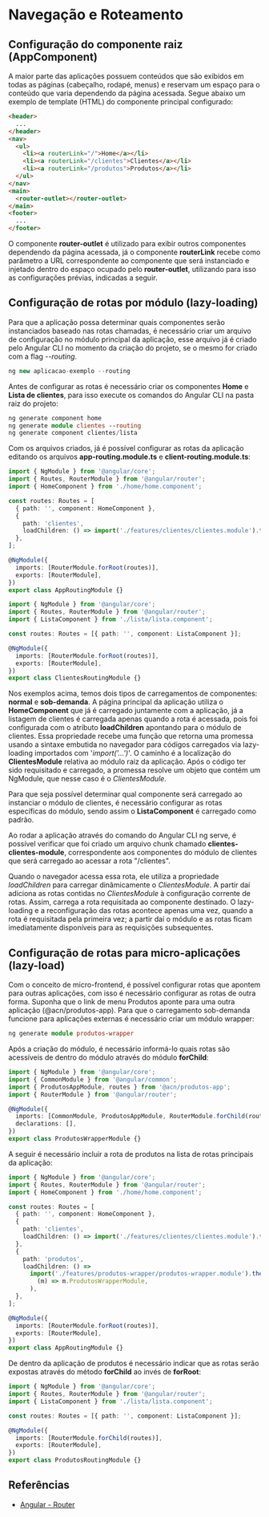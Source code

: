 # Navegação e Roteamento

## Configuração do componente raiz (AppComponent)

A maior parte das aplicações possuem conteúdos que são exibidos em todas as páginas (cabeçalho, rodapé, menus) e reservam um espaço para o conteúdo que varia dependendo da página acessada. Segue abaixo um exemplo de template (HTML) do componente principal configurado:

```html
<header>
  ...
</header>
<nav>
  <ul>
    <li><a routerLink="/">Home</a></li>
    <li><a routerLink="/clientes">Clientes</a></li>
    <li><a routerLink="/produtos">Produtos</a></li>
  </ul>
</nav>
<main>
  <router-outlet></router-outlet>
</main>
<footer>
  ...
</footer>
```

O componente **router-outlet** é utilizado para exibir outros componentes dependendo da página acessada, já o componente **routerLink** recebe como parâmetro a URL correspondente ao componente que será instanciado e injetado dentro do espaço ocupado pelo **router-outlet**, utilizando para isso as configurações prévias, indicadas a seguir.

## Configuração de rotas por módulo (lazy-loading)

Para que a aplicação possa determinar quais componentes serão instanciados baseado nas rotas chamadas, é necessário criar um arquivo de configuração no módulo principal da aplicação, esse arquivo já é criado pelo Angular CLI no momento da criação do projeto, se o mesmo for criado com a flag _--routing_.

```ts
ng new aplicacao-exemplo --routing
```

Antes de configurar as rotas é necessário criar os componentes **Home** e **Lista de clientes**, para isso execute os comandos do Angular CLI na pasta raiz do projeto:

```ts
ng generate component home
ng generate module clientes --routing
ng generate component clientes/lista
```

Com os arquivos criados, já é possível configurar as rotas da aplicação editando os arquivos **app-routing.module.ts** e **client-routing.module.ts**:

```ts
import { NgModule } from '@angular/core';
import { Routes, RouterModule } from '@angular/router';
import { HomeComponent } from './home/home.component';

const routes: Routes = [
  { path: '', component: HomeComponent },
  {
    path: 'clientes',
    loadChildren: () => import('./features/clientes/clientes.module').then((m) => m.ClientesModule),
  },
];

@NgModule({
  imports: [RouterModule.forRoot(routes)],
  exports: [RouterModule],
})
export class AppRoutingModule {}
```

```ts
import { NgModule } from '@angular/core';
import { Routes, RouterModule } from '@angular/router';
import { ListaComponent } from './lista/lista.component';

const routes: Routes = [{ path: '', component: ListaComponent }];

@NgModule({
  imports: [RouterModule.forRoot(routes)],
  exports: [RouterModule],
})
export class ClientesRoutingModule {}
```

Nos exemplos acima, temos dois tipos de carregamentos de componentes: **normal** e **sob-demanda**. A página principal da aplicação utiliza o **HomeComponent** que já é carregado juntamente com a aplicação, já a listagem de clientes é carregada apenas quando a rota é acessada, pois foi configurada com o atributo **loadChildren** apontando para o módulo de clientes. Essa propriedade recebe uma função que retorna uma promessa usando a sintaxe embutida no navegador para códigos carregados via lazy-loading importados com '_import('...')_'. O caminho é a localização do **ClientesModule** relativa ao módulo raiz da aplicação. Após o código ter sido requisitado e carregado, a promessa resolve um objeto que contém um NgModule, que nesse caso é o _ClientesModule_.

Para que seja possível determinar qual componente será carregado ao instanciar o módulo de clientes, é necessário configurar as rotas específicas do módulo, sendo assim o **ListaComponent** é carregado como padrão.

Ao rodar a aplicação através do comando do Angular CLI ng serve, é possível verificar que foi criado um arquivo chunk chamado **clientes-clientes-module**, correspondente aos componentes do módulo de clientes que será carregado ao acessar a rota "/clientes".

Quando o navegador acessa essa rota, ele utiliza a propriedade _loadChildren_ para carregar dinâmicamente o _ClientesModule_. A partir daí adiciona as rotas contidas no _ClientesModule_ à configuração corrente de rotas. Assim, carrega a rota requisitada ao componente destinado. O lazy-loading e a reconfiguração das rotas acontece apenas uma vez, quando a rota é requisitada pela primeira vez; a partir daí o módulo e as rotas ficam imediatamente disponíveis para as requisições subsequentes.

## Configuração de rotas para micro-aplicações (lazy-load)

Com o conceito de micro-frontend, é possível configurar rotas que apontem para outras aplicações, com isso é necessário configurar as rotas de outra forma. Suponha que o link de menu Produtos aponte para uma outra aplicação (@acn/produtos-app). Para que o carregamento sob-demanda funcione para aplicações externas é necessário criar um módulo wrapper:

```ts
ng generate module produtos-wrapper
```

Após a criação do módulo, é necessário informá-lo quais rotas são acessíveis de dentro do módulo através do módulo **forChild**:

```ts
import { NgModule } from '@angular/core';
import { CommonModule } from '@angular/common';
import { ProdutosAppModule, routes } from '@acn/produtos-app';
import { RouterModule } from '@angular/router';

@NgModule({
  imports: [CommonModule, ProdutosAppModule, RouterModule.forChild(routes)],
  declarations: [],
})
export class ProdutosWrapperModule {}
```

A seguir é necessário incluir a rota de produtos na lista de rotas principais da aplicação:

```ts
import { NgModule } from '@angular/core';
import { Routes, RouterModule } from '@angular/router';
import { HomeComponent } from './home/home.component';

const routes: Routes = [
  { path: '', component: HomeComponent },
  {
    path: 'clientes',
    loadChildren: () => import('./features/clientes/clientes.module').then((m) => m.ClientesModule),
  },
  {
    path: 'produtos',
    loadChildren: () =>
      import('./features/produtos-wrapper/produtos-wrapper.module').then(
        (m) => m.ProdutosWrapperModule,
      ),
  },
];

@NgModule({
  imports: [RouterModule.forRoot(routes)],
  exports: [RouterModule],
})
export class AppRoutingModule {}
```

De dentro da aplicação de produtos é necessário indicar que as rotas serão expostas através do método **forChild** ao invés de **forRoot**:

```ts
import { NgModule } from '@angular/core';
import { Routes, RouterModule } from '@angular/router';
import { ListaComponent } from './lista/lista.component';

const routes: Routes = [{ path: '', component: ListaComponent }];

@NgModule({
  imports: [RouterModule.forChild(routes)],
  exports: [RouterModule],
})
export class ProdutosRoutingModule {}
```

## Referências

- [Angular - Router](https://angular.io/guide/router)
